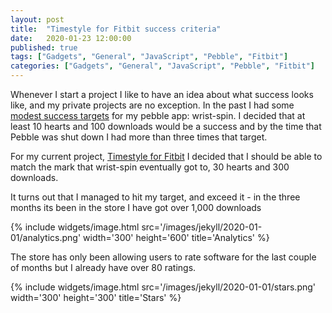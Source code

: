 ```yaml
---
layout: post
title:  "Timestyle for Fitbit success criteria"
date:   2020-01-23 12:00:00
published: true
tags: ["Gadgets", "General", "JavaScript", "Pebble", "Fitbit"]
categories: ["Gadgets", "General", "JavaScript", "Pebble", "Fitbit"]
---
```


Whenever I start a project I like to have an idea about what success looks like, and my private projects are no exception. In the past I had some [modest success targets][previous-post-url] for my pebble app: wrist-spin. I decided that at least 10 hearts and 100 downloads would be a success and by the time that Pebble was shut down I had more than three times that target.

For my current project, [Timestyle for Fitbit][timestyle-fitbit-url] I decided that I should be able to match the mark that wrist-spin eventually got to, 30 hearts and 300 downloads.

It turns out that I managed to hit my target, and exceed it - in the three months its been in the store I have got over 1,000 downloads

{% include widgets/image.html src='/images/jekyll/2020-01-01/analytics.png' width='300' height='600' title='Analytics' %}

The store has only been allowing users to rate software for the last couple of months but I already have over 80 ratings. 

{% include widgets/image.html src='/images/jekyll/2020-01-01/stars.png' width='300' height='300' title='Stars' %}

[previous-post-url]:            /blog/2016/12/30/success-criteria
[timestyle-fitbit-url]:         https://gallery.fitbit.com/details/dfe5fccd-01e5-4979-a5ad-070673df12dd
[timestyle-source-url]:         https://bitbucket.org/derekwilson/timestyle-fitbit/src/master/

